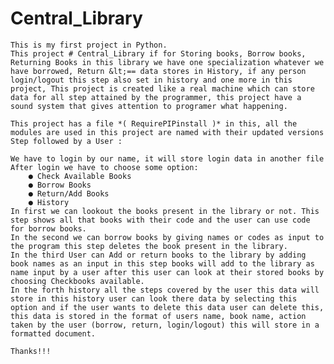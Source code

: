 # Central_Library
    This is my first project in Python.
    This project # Central_Library if for Storing books, Borrow books, Returning Books in this library we have one specialization whatever we have borrowed, Return &lt;== data stores in History, if any person login/logout this step also set in history and one more in this project, This project is created like a real machine which can store data for all step attained by the programmer, this project have a sound system that gives attention to programer what happening. 

    This project has a file *( RequirePIPinstall )* in this, all the modules are used in this project are named with their updated versions Step followed by a User : 

    We have to login by our name, it will store login data in another file After login we have to choose some option: 
        ● Check Available Books 
        ● Borrow Books 
        ● Return/Add Books 
        ● History  
    In first we can lookout the books present in the library or not. This step shows all that books with their code and the user can use code for borrow books. 
    In the second we can borrow books by giving names or codes as input to the program this step deletes the book present in the library. 
    In the third User can Add or return books to the library by adding book names as an input in this step books will add to the library as name input by a user after this user can look at their stored books by choosing Checkbooks available. 
    In the forth history all the steps covered by the user this data will store in this history user can look there data by selecting this option and if the user wants to delete this data user can delete this, this data is stored in the format of users name, book name, action taken by the user (borrow, return, login/logout) this will store in a formatted document. 

    Thanks!!!
